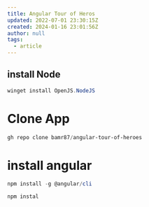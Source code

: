 ```yaml
---
title: Angular Tour of Heros
updated: 2022-07-01 23:30:15Z
created: 2024-01-16 23:01:56Z
author: null
tags:
  - article
---
```


## install Node

```powershell
winget install OpenJS.NodeJS
```

# Clone App

```powershell
gh repo clone bamr87/angular-tour-of-heroes
```

# install angular

```powershell
npm install -g @angular/cli
```

```powershell
npm instal
```